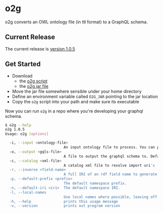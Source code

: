 # o2g

o2g converts an OWL ontology file (in ttl format) to a GraphQL schema.

## Current Release

The current release is [version 1.0.5](https://github.com/nextdude/o2g/releases/tag/release-1.0.5)

## Get Started

  - Download
    - the [o2g script](https://github.com/nextdude/o2g/releases/download/release-1.0.5/o2g)
    - the [o2g jar file](https://github.com/nextdude/o2g/releases/download/release-1.0.5/o2g-assembly-1.0.5.jar)
  - Move the jar file somewhere sensible under your home directory
  - Define an environment variable called `O2G_JAR` pointing to the jar location
  - Copy the `o2g` script into your path and make sure its executable

Now you can run `o2g` in a repo where you're developing your graphql schema.

```bash
$ o2g --help
o2g 1.0.5
Usage: o2g [options]

  -i, --input <ontology-file>
                           An input ontology file to process. You can provide multiple --input options.
  -o, --output <gqls-file>
                           A file to output the graphql schema to. Defaults to standard out.
  -c, --catalog <xml-file>
                           A catalog xml file to resolve import uri's (default: catalog-v001.xml)
  -r, --inverse <field-name>
                           A full IRI of an rdf field name to generate the inverse for. You can provide multiple --inverse options.
  -p, --default-prefix <prefix>
                           The default namespace prefix.
  -n, --default-iri <iri>  The default namespace IRI.
  -l, --local-names 
                           Use local names where possible, leaving off the ugly prefixes
  -h, --help               prints this usage message
  -v, --version            prints out program version

```

